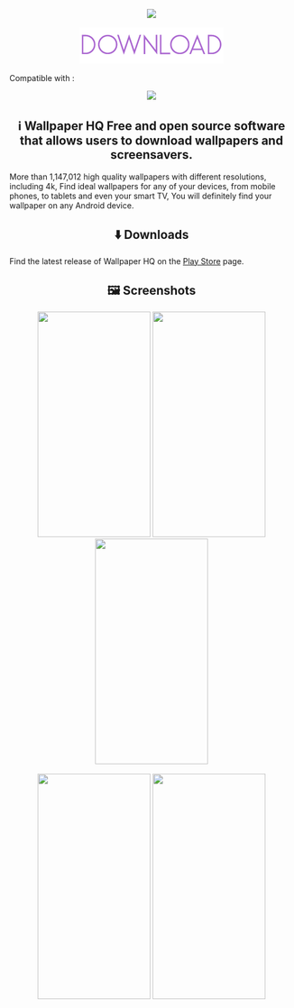 <p align="center">
   <img src="https://i.ibb.co/BzFFD8M/unnamed.png">
</p>

<p align="center">
	<a href="https://play.google.com/store/apps/details?id=com.holydesing.software.wallpaperhq" target="_blank">
		<img src="https://raw.githubusercontent.com/DestroyerDarkNess/StrelyCleaner/main/download-button.png">
	</a>
</p>

<p align="left">Compatible with : </p>
	<p align="center">
		<img src="https://i.ibb.co/mz4w47R/icons8-android-os-48.png">
	</p>


<center>
<h2>ℹ️ Wallpaper HQ Free and open source software that allows users to download wallpapers and screensavers.</h2> 
</center>

More than 1,147,012 high quality wallpapers with different resolutions, including 4k, Find ideal wallpapers for any of your devices, from mobile phones, to tablets and even your smart TV, You will definitely find your wallpaper on any Android device.

<center>
<h2> ⬇️ Downloads</h2> 
</center>

Find the latest release of Wallpaper HQ on the [Play Store](https://play.google.com/store/apps/details?id=com.holydesing.software.wallpaperhq) page.

<center>
<h2>🖼️ Screenshots</h2> 
</center>

<p align="center">
	<img  width="200" height="400" src="https://i.ibb.co/VWpGPMy/Whats-App-Image-2024-04-03-at-6-52-10-PM.jpg">
  	<img  width="200" height="400" src="https://i.ibb.co/Nr4K0k7/Whats-App-Image-2024-04-03-at-6-52-10-PM-1.jpg">
	<img  width="200" height="400" src="https://i.ibb.co/dgMWKQN/Whats-App-Image-2024-04-03-at-6-52-10-PM-2.jpg">
</p>

<p align="center">
	<img  width="200" height="400" src="https://i.ibb.co/c1Jkw6P/Whats-App-Image-2024-04-03-at-6-52-11-PM.jpg">
	<img  width="200" height="400" src="https://i.ibb.co/s30g7SM/Whats-App-Image-2024-04-03-at-6-52-11-PM-1.jpg">
</p>
